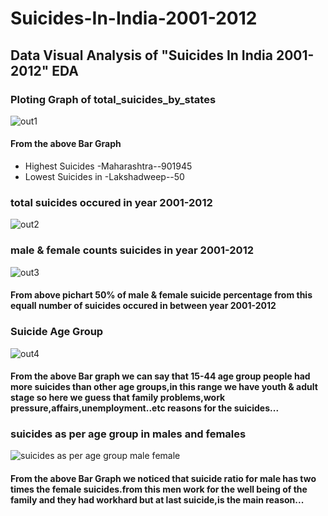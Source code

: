 # Suicides-In-India-2001-2012
## Data  Visual Analysis of "Suicides In India 2001-2012" EDA

### Ploting Graph of total_suicides_by_states
![out1](https://user-images.githubusercontent.com/72851592/135704899-72d80083-af1f-41cb-8cf9-cc47f53e5811.png)
#### From the above Bar Graph
* Highest Suicides
   -Maharashtra--901945
* Lowest Suicides in
  -Lakshadweep--50
  
### total suicides occured in year 2001-2012
![out2](https://user-images.githubusercontent.com/72851592/135704968-26a823bc-d788-490b-aafc-444b251e7dbb.png)

### male & female counts suicides in year 2001-2012
![out3](https://user-images.githubusercontent.com/72851592/135705022-3e7f059f-690a-4d19-ad0f-864632f7375b.png)

#### From above pichart 50% of male & female suicide percentage from this equall number of suicides occured in between year 2001-2012

### Suicide Age Group
![out4](https://user-images.githubusercontent.com/72851592/135705066-0835bb43-6fa9-4e79-8f0a-2fb3544c208d.png)

#### From the above Bar graph we can say that 15-44 age group people had more suicides than other age groups,in this range we have youth & adult stage so here we guess that family problems,work pressure,affairs,unemployment..etc reasons for the suicides...

### suicides as per age group in males and females
![suicides as per age group male female](https://user-images.githubusercontent.com/72851592/135705109-de02cc37-6962-4dff-84d8-3e6ee3bed7f6.png)
#### From the above Bar Graph we noticed that suicide ratio for male has two times the female suicides.from this men work for the well being of the family and they had workhard but at last suicide,is the main reason...



